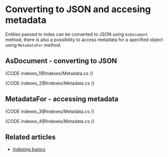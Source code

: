 # Converting to JSON and accesing metadata

Entities passed to index can be converted to JSON using `AsDocument` method, there is also a possibility to access metadata for a specified object using `MetadataFor` method.

## AsDocument - converting to JSON

{CODE indexes_1@Indexes/Metadata.cs /}

{CODE indexes_2@Indexes/Metadata.cs /}

## MetadataFor - accessing metadata

{CODE indexes_3@Indexes/Metadata.cs /}

{CODE indexes_4@Indexes/Metadata.cs /}

## Related articles

- [Indexing basics](../indexes/indexing-basics)

